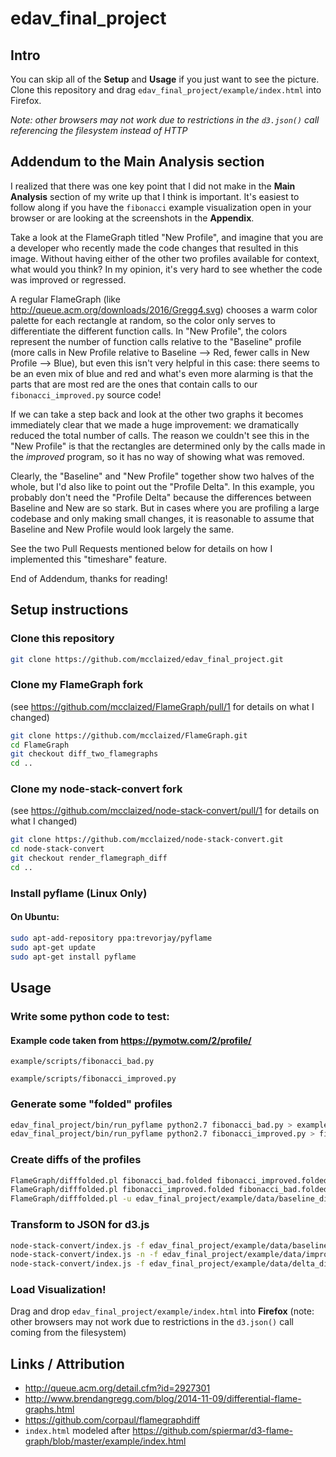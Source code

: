 # edav_final_project

## Intro

You can skip all of the **Setup** and **Usage** if you just want to see the picture. Clone this repository and drag `edav_final_project/example/index.html` into Firefox.

*Note: other browsers may not work due to restrictions in the `d3.json()` call referencing the filesystem instead of HTTP*

## Addendum to the Main Analysis section

I realized that there was one key point that I did not make in the **Main Analysis** section of my write up that I think is important. It's easiest to follow along if you have the `fibonacci` example visualization open in your browser or are looking at the screenshots in the **Appendix**.

Take a look at the FlameGraph titled "New Profile", and imagine that you are a developer who recently made the code changes that resulted in this image. Without having either of the other two profiles available for context, what would you think? In my opinion, it's very hard to see whether the code was improved or regressed. 

A regular FlameGraph (like http://queue.acm.org/downloads/2016/Gregg4.svg) chooses a warm color palette for each rectangle at random, so the color only serves to differentiate the different function calls. In "New Profile", the colors represent the number of function calls relative to the "Baseline" profile (more calls in New Profile relative to Baseline --> Red, fewer calls in New Profile --> Blue), but even this isn't very helpful in this case: there seems to be an even mix of blue and red and what's even more alarming is that the parts that are most red are the ones that contain calls to our `fibonacci_improved.py` source code!

If we can take a step back and look at the other two graphs it becomes immediately clear that we made a huge improvement: we dramatically reduced the total number of calls. The reason we couldn't see this in the "New Profile" is that the rectangles are determined only by the calls made in the *improved* program, so it has no way of showing what was removed.

Clearly, the "Baseline" and "New Profile" together show two halves of the whole, but I'd also like to point out the "Profile Delta". In this example, you probably don't need the "Profile Delta" because the differences between Baseline and New are so stark. But in cases where you are profiling a large codebase and only making small changes, it is reasonable to assume that Baseline and New Profile would look largely the same.

See the two Pull Requests mentioned below for details on how I implemented this "timeshare" feature.

End of Addendum, thanks for reading!

## Setup instructions

### Clone this repository

```bash
git clone https://github.com/mcclaized/edav_final_project.git
```

### Clone my FlameGraph fork
(see https://github.com/mcclaized/FlameGraph/pull/1 for details on what I changed)
```bash
git clone https://github.com/mcclaized/FlameGraph.git
cd FlameGraph
git checkout diff_two_flamegraphs
cd ..
```

### Clone my node-stack-convert fork 
(see https://github.com/mcclaized/node-stack-convert/pull/1 for details on what I changed)

```bash
git clone https://github.com/mcclaized/node-stack-convert.git
cd node-stack-convert
git checkout render_flamegraph_diff
cd ..
```

### Install pyflame (Linux Only)

#### On Ubuntu:
```bash
sudo apt-add-repository ppa:trevorjay/pyflame
sudo apt-get update
sudo apt-get install pyflame
```

## Usage

### Write some python code to test:
#### Example code taken from https://pymotw.com/2/profile/
`example/scripts/fibonacci_bad.py`

`example/scripts/fibonacci_improved.py`

### Generate some "folded" profiles

```bash
edav_final_project/bin/run_pyflame python2.7 fibonacci_bad.py > example/data/fibonacci_bad.folded
edav_final_project/bin/run_pyflame python2.7 fibonacci_improved.py > fibonacci_improved.folded
```

### Create diffs of the profiles

```bash
FlameGraph/difffolded.pl fibonacci_bad.folded fibonacci_improved.folded > edav_final_project/example/data/baseline_diff.folded
FlameGraph/difffolded.pl fibonacci_improved.folded fibonacci_bad.folded > edav_final_project/example/data/improved_diff.folded
FlameGraph/difffolded.pl -u edav_final_project/example/data/baseline_diff.folded edav_final_project/example/data/improved_diff.folded > edav_final_project/example/data/delta_diff.folded
```

### Transform to JSON for d3.js

```bash
node-stack-convert/index.js -f edav_final_project/example/data/baseline_diff.folded > edav_final_project/example/data/baseline_diff.json
node-stack-convert/index.js -n -f edav_final_project/example/data/improved_diff.folded > edav_final_project/example/data/improved_diff.json
node-stack-convert/index.js -f edav_final_project/example/data/delta_diff.folded > edav_final_project/example/data/delta_diff.json
```

### Load Visualization!

Drag and drop `edav_final_project/example/index.html` into **Firefox** (note: other browsers may not work due to restrictions in the `d3.json()` call coming from the filesystem)

## Links / Attribution
- http://queue.acm.org/detail.cfm?id=2927301
- http://www.brendangregg.com/blog/2014-11-09/differential-flame-graphs.html
- https://github.com/corpaul/flamegraphdiff
- `index.html` modeled after https://github.com/spiermar/d3-flame-graph/blob/master/example/index.html
